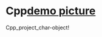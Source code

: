 # Cpp[demo picture](https://user-images.githubusercontent.com/47515909/201255799-47b6b031-71c5-4c9c-96fa-818e9cfb4524.jpg)
Cpp_project_char-object!
